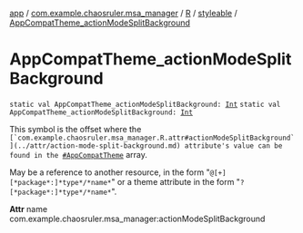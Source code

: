 [app](../../../index.md) / [com.example.chaosruler.msa_manager](../../index.md) / [R](../index.md) / [styleable](index.md) / [AppCompatTheme_actionModeSplitBackground](.)

# AppCompatTheme_actionModeSplitBackground

`static val AppCompatTheme_actionModeSplitBackground: `[`Int`](https://kotlinlang.org/api/latest/jvm/stdlib/kotlin/-int/index.html)
`static val AppCompatTheme_actionModeSplitBackground: `[`Int`](https://kotlinlang.org/api/latest/jvm/stdlib/kotlin/-int/index.html)

This symbol is the offset where the ``[`com.example.chaosruler.msa_manager.R.attr#actionModeSplitBackground`](../attr/action-mode-split-background.md) attribute's value can be found in the ``[`#AppCompatTheme`](-app-compat-theme.md) array.

May be a reference to another resource, in the form "`@[+][*package*:]*type*/*name*`" or a theme attribute in the form "`?[*package*:]*type*/*name*`".

**Attr**
name com.example.chaosruler.msa_manager:actionModeSplitBackground

